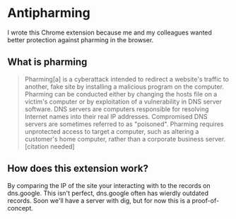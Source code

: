 # Antipharming

I wrote this Chrome extension because me and my colleagues wanted better protection against pharming in the browser.

## What is pharming

>Pharming[a] is a cyberattack intended to redirect a website's traffic to another, fake site by installing a malicious program on the computer. Pharming can be conducted either by changing the hosts file on a victim's computer or by exploitation of a vulnerability in DNS server software. DNS servers are computers responsible for resolving Internet names into their real IP addresses. Compromised DNS servers are sometimes referred to as "poisoned". Pharming requires unprotected access to target a computer, such as altering a customer's home computer, rather than a corporate business server.[citation needed]

## How does this extension work?

By comparing the IP of the site your interacting with to the records on dns.google. This isn't perfect, dns.google often has wierdly outdated records. Soon we'll have a server with dig, but for now this is a proof-of-concept.
